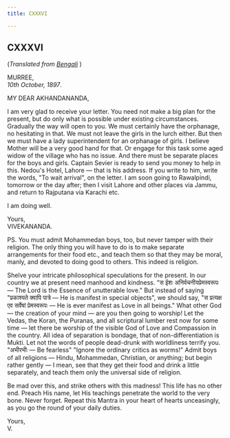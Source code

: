 ```yaml
---
title: CXXXVI

---
```





  

  


## CXXXVI

(*Translated from [Bengali](b8378e6136.pdf)* )

MURREE,  
*10th October, 1897*.

MY DEAR AKHANDANANDA,

I am very glad to receive your letter. You need not make a big plan for
the present, but do only what is possible under existing circumstances.
Gradually the way will open to you. We must certainly have the
orphanage, no hesitating in that. We must not leave the girls in the
lurch either. But then we must have a lady superintendent for an
orphanage of girls. I believe Mother will be a very good hand for that.
Or engage for this task some aged widow of the village who has no issue.
And there must be separate places for the boys and girls. Captain Sevier
is ready to send you money to help in this. Nedou's Hotel, Lahore — that
is his address. If you write to him, write the words, "To wait arrival",
on the letter. I am soon going to Rawalpindi, tomorrow or the day after;
then I visit Lahore and other places via Jammu, and return to Rajputana
via Karachi etc.

I am doing well.

Yours,  
VIVEKANANDA.

PS. You must admit Mohammedan boys, too, but never tamper with their
religion. The only thing you will have to do is to make separate
arrangements for their food etc., and teach them so that they may be
moral, manly, and devoted to doing good to others. This indeed is
religion.

Shelve your intricate philosophical speculations for the present. In our
country we at present need manhood and kindness. "स ईशः
अनिर्वचनीयप्रेमस्वरूपः — The Lord is the Essence of unutterable love."
But instead of saying "प्रकाश्यते क्वापि पात्रे — He is manifest in
special objects", we should say, "स प्रत्यक्ष एव सर्वेषां प्रेमस्वरूपः —
He is ever manifest as Love in all beings." What other God — the
creation of your mind — are you then going to worship! Let the Vedas,
the Koran, the Puranas, and all scriptural lumber rest now for some time
— let there be worship of the visible God of Love and Compassion in the
country. All idea of separation is bondage, that of non-differentiation
is Mukti. Let not the words of people dead-drunk with worldliness
terrify you. "अभीरभीः — Be fearless" "Ignore the ordinary critics as
worms!" Admit boys of all religions — Hindu, Mohammedan, Christian, or
anything; but begin rather gently — I mean, see that they get their food
and drink a little separately, and teach them only the universal side of
religion.

Be mad over this, and strike others with this madness! This life has no
other end. Preach His name, let His teachings penetrate the world to the
very bone. Never forget. Repeat this Mantra in your heart of hearts
unceasingly, as you go the round of your daily duties.

Yours,  
V.


